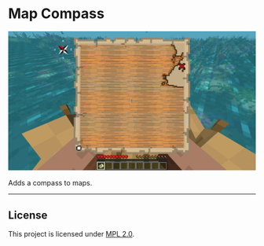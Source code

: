 # Map Compass

![Showcase](assets/showcase.png)

Adds a compass to maps.

---

## License

This project is licensed under [MPL 2.0](https://www.mozilla.org/en-US/MPL/2.0/FAQ/).
